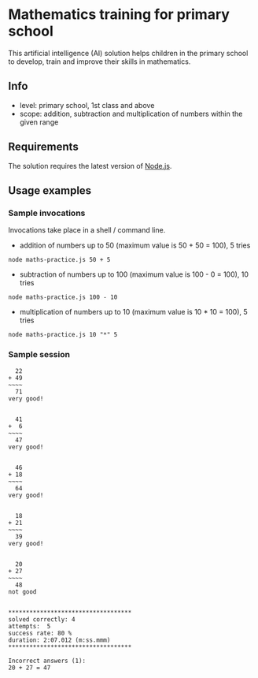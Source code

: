 # Mathematics training for primary school

This artificial intelligence (AI) solution helps children in the primary school to develop, train and improve their skills in mathematics.

## Info
- level: primary school, 1st class and above
- scope: addition, subtraction and multiplication of numbers within the given range

## Requirements
The solution requires the latest version of [Node.js](https://nodejs.org).

## Usage examples

### Sample invocations
Invocations take place in a shell / command line.

* addition of numbers up to 50 (maximum value is 50 + 50 = 100), 5 tries
```
node maths-practice.js 50 + 5
```

* subtraction of numbers up to 100 (maximum value is 100 - 0 = 100), 10 tries
```
node maths-practice.js 100 - 10
```

* multiplication of numbers up to 10 (maximum value is 10 * 10 = 100), 5 tries
```
node maths-practice.js 10 "*" 5
```

### Sample session
```
  22
+ 49
~~~~
  71
very good!


  41
+  6
~~~~
  47
very good!


  46
+ 18
~~~~
  64
very good!


  18
+ 21
~~~~
  39
very good!


  20
+ 27
~~~~
  48
not good


***********************************
solved correctly: 4
attempts:  5
success rate: 80 %
duration: 2:07.012 (m:ss.mmm)
***********************************

Incorrect answers (1):
20 + 27 = 47
```
